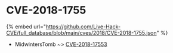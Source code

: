 # CVE-2018-1755
{% embed url="https://github.com/Live-Hack-CVE/full_database/blob/main/cves/2018/CVE-2018-1755.json" %}

* MidwintersTomb ~> [CVE-2018-17553](https://www.alice-snow.ru/2018/database/cve-2018-1755/cve-2018-17553-midwinterstomb)